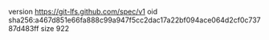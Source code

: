 version https://git-lfs.github.com/spec/v1
oid sha256:a467d851e66fa888c99a947f5cc2dac17a22bf094ace064d2cf0c73787d483ff
size 922
